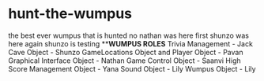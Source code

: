 # hunt-the-wumpus
the best ever wumpus that is hunted
no
nathan was here first
shunzo was here again
shunzo is testing
******************WUMPUS ROLES****************
Trivia Management - Jack
Cave Object - Shunzo
GameLocations Object and Player Object - Pavan
Graphical Interface Object - Nathan
Game Control Object - Saanvi
High Score Management Object - Yana
Sound Object - Lily
Wumpus Object - Lily